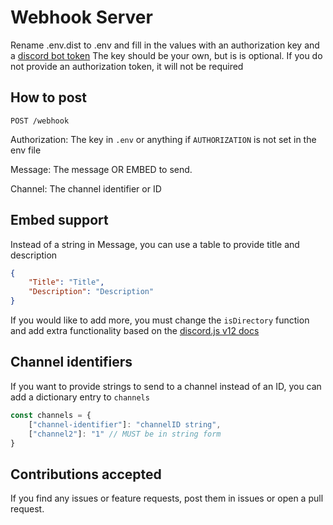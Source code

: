 # Webhook Server

Rename .env.dist to .env and fill in the values with an authorization key and a [discord bot token](https://discord.com/developers/applications)
The key should be your own, but is is optional. If you do not provide an authorization token, it will not be required

## How to post

``` POST /webhook ```

Authorization: The key in `.env` or anything if `AUTHORIZATION` is not set in the env file

Message: The message OR EMBED to send.

Channel: The channel identifier or ID

## Embed support

Instead of a string in Message, you can use a table to provide title and description

```json
{
    "Title": "Title",
    "Description": "Description"
}
```

If you would like to add more, you must change the `isDirectory` function and add extra functionality based on the [discord.js v12 docs](https://v12.discordjs.guide/popular-topics/embeds.html)

## Channel identifiers
If you want to provide strings to send to a channel instead of an ID, you can add a dictionary entry to `channels`

```js
const channels = {
    ["channel-identifier"]: "channelID string",
    ["channel2"]: "1" // MUST be in string form
}
```

## Contributions accepted

If you find any issues or feature requests, post them in issues or open a pull request.
